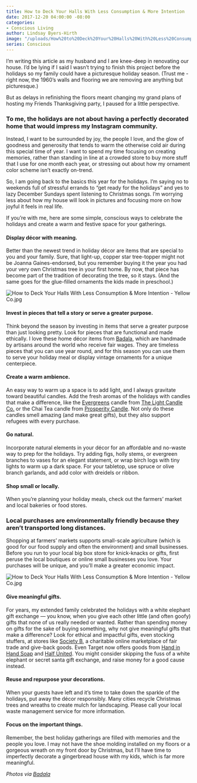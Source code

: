 ```yaml
---
title: How to Deck Your Halls With Less Consumption & More Intention
date: 2017-12-20 04:00:00 -08:00
categories:
- Conscious Living
author: Lindsay Byers-Hirth
image: "/uploads/How%20to%20Deck%20Your%20Halls%20With%20Less%20Consumption%20&%20More%20Intention%20-%20Yellow%20Co.jpg"
series: Conscious
---
```


I’m writing this article as my husband and I are knee-deep in renovating our house. I’d be lying if I said I wasn’t trying to finish this project before the holidays so my family could have a picturesque holiday season. (Trust me - right now, the 1960’s walls and flooring we are removing are anything but picturesque.) 

But as delays in refinishing the floors meant changing my grand plans of hosting my Friends Thanksgiving party, I paused for a little perspective. 

### **To me, the holidays are not about having a perfectly decorated home that would impress my Instagram community.**


Instead, I want to be surrounded by joy, the people I love, and the glow of goodness and generosity that tends to warm the otherwise cold air during this special time of year. I want to spend my time focusing on creating memories, rather than standing in line at a crowded store to buy more stuff that I use for one month each year, or stressing out about how my ornament color scheme isn’t exactly on-trend.   

So, I am going back to the basics this year for the holidays. I’m saying no to weekends full of stressful errands to “get ready for the holidays” and yes to lazy December Sundays spent listening to Christmas songs. I’m worrying less about how my house will look in pictures and focusing more on how joyful it feels in real life. 

If you’re with me, here are some simple, conscious ways to celebrate the holidays and create a warm and festive space for your gatherings.
 
#### Display décor with meaning. 

Better than the newest trend in holiday décor are items that are special to you and your family. Sure, that light-up, copper star tree-topper might not be Joanna Gaines-endorsed, but you remember buying it the year you had your very own Christmas tree in your first home. By now, that piece has become part of the tradition of decorating the tree, so it stays. (And the same goes for the glue-filled ornaments the kids made in preschool.) 

![How to Deck Your Halls With Less Consumption & More Intention - Yellow Co.jpg](/uploads/Badala_FallWinter_TableScape2.jpg)
 
#### Invest in pieces that tell a story or serve a greater purpose. 

Think beyond the season by investing in items that serve a greater purpose than just looking pretty. Look for pieces that are functional and made ethically. I love these home décor items from [Badala](https://www.badala.org/), which are handmade by artisans around the world who receive fair wages. They are timeless pieces that you can use year round, and for this season you can use them to serve your holiday meal or display vintage ornaments for a unique centerpiece. 

#### Create a warm ambience. 

An easy way to warm up a space is to add light, and I always gravitate toward beautiful candles. Add the fresh aromas of the holidays with candles that make a difference, like the [Evergreens](https://www.societyb.com/collections/the-light-candle/products/evergreens-candle-10-oz) candle from [The Light Candle Co.](https://www.societyb.com/collections/the-light-candle) or the Chai Tea candle from [Prosperity Candle](https://www.prosperitycandle.com/). Not only do these candles smell amazing (and make great gifts), but they also support refugees with every purchase.  

#### Go natural. 

Incorporate natural elements in your décor for an affordable and no-waste way to prep for the holidays. Try adding figs, holly stems, or evergreen branches to vases for an elegant statement, or wrap birch logs with tiny lights to warm up a dark space. For your tabletop, use spruce or olive branch garlands, and add color with dreidels or ribbon. 

#### Shop small or locally. 

When you’re planning your holiday meals, check out the farmers’ market and local bakeries or food stores. 

### **Local purchases are environmentally friendly because they aren’t transported long distances.**


Shopping at farmers’ markets supports small-scale agriculture (which is good for our food supply and often the environment) and small businesses. Before you run to your local big box store for knick-knacks or gifts, first peruse the local boutiques or online small businesses you love. Your purchases will be unique, and you’ll make a greater economic impact. 

![How to Deck Your Halls With Less Consumption & More Intention - Yellow Co.jpg](/uploads/spring_summer17_-113_1024x1024.jpg)

#### Give meaningful gifts.

For years, my extended family celebrated the holidays with a white elephant gift exchange — you know, when you give each other little (and often goofy) gifts that none of us really needed or wanted. Rather than spending money on gifts for the sake of buying something, why not give meaningful gifts that make a difference? Look for ethical and impactful gifts, even stocking stuffers, at stores like [Society B](https://www.societyb.com/), a charitable online marketplace of fair trade and give-back goods. Even Target now offers goods from [Hand in Hand Soap](https://www.target.com/bp/hand+in+hand) and [Half United](https://www.target.com/bp/half+united). You might consider skipping the fuss of a white elephant or secret santa gift exchange, and raise money for a good cause instead. 

#### Reuse and repurpose your decorations. 

When your guests have left and it’s time to take down the sparkle of the holidays, put away the décor responsibly. Many cities recycle Christmas trees and wreaths to create mulch for landscaping. Please call your local waste management service for more information. 

#### Focus on the important things. 

Remember, the best holiday gatherings are filled with memories and the people you love. I may not have the shoe molding installed on my floors or a gorgeous wreath on my front door by Christmas, but I’ll have time to imperfectly decorate a gingerbread house with my kids, which is far more meaningful. 

_Photos via [Badala](https://www.badala.org/)_